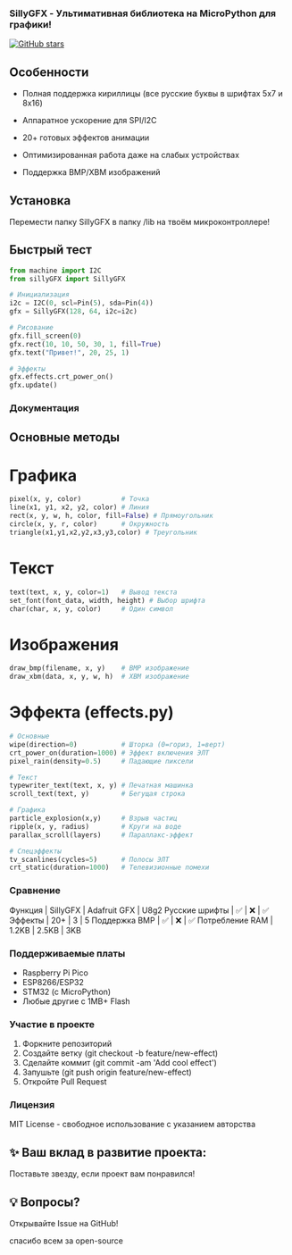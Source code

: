 ### SillyGFX - Ультимативная библиотека на MicroPython для графики!
[![GitHub stars](https://img.shields.io/github/stars/Naereen/StrapDown.js.svg?style=social&label=Star&maxAge=2592000)](https://GitHub.com/Naereen/StrapDown.js/stargazers/)

## Особенности
- Полная поддержка кириллицы (все русские буквы в шрифтах 5x7 и 8x16)

- Аппаратное ускорение для SPI/I2C

- 20+ готовых эффектов анимации

- Оптимизированная работа даже на слабых устройствах

- Поддержка BMP/XBM изображений

## Установка
Перемести папку SillyGFX в папку /lib на твоём микроконтроллере!

## Быстрый тест
```python
from machine import I2C
from sillyGFX import SillyGFX

# Инициализация
i2c = I2C(0, scl=Pin(5), sda=Pin(4))
gfx = SillyGFX(128, 64, i2c=i2c)

# Рисование
gfx.fill_screen(0)
gfx.rect(10, 10, 50, 30, 1, fill=True)
gfx.text("Привет!", 20, 25, 1)

# Эффекты
gfx.effects.crt_power_on()
gfx.update()
```

### Документация
## Основные методы
# Графика
```python
pixel(x, y, color)          # Точка
line(x1, y1, x2, y2, color) # Линия
rect(x, y, w, h, color, fill=False) # Прямоугольник
circle(x, y, r, color)      # Окружность
triangle(x1,y1,x2,y2,x3,y3,color) # Треугольник
```
# Текст
```python
text(text, x, y, color=1)   # Вывод текста
set_font(font_data, width, height) # Выбор шрифта
char(char, x, y, color)     # Один символ
```
# Изображения
```python
draw_bmp(filename, x, y)    # BMP изображение
draw_xbm(data, x, y, w, h)  # XBM изображение
```
# Эффекта (effects.py)
```python
# Основные
wipe(direction=0)           # Шторка (0=гориз, 1=верт)
crt_power_on(duration=1000) # Эффект включения ЭЛТ
pixel_rain(density=0.5)     # Падающие пиксели

# Текст
typewriter_text(text, x, y) # Печатная машинка
scroll_text(text, y)        # Бегущая строка

# Графика
particle_explosion(x,y)     # Взрыв частиц
ripple(x, y, radius)        # Круги на воде
parallax_scroll(layers)     # Параллакс-эффект

# Спецэффекты
tv_scanlines(cycles=5)      # Полосы ЭЛТ
crt_static(duration=1000)   # Телевизионные помехи
```

### Сравнение

Функция |	SillyGFX | Adafruit GFX | U8g2
Русские шрифты | ✅ | ❌ | ✅
Эффекты |	20+ |	3	| 5
Поддержка BMP |	✅ |	❌ |	✅
Потребление RAM |	1.2KB |	2.5KB |	3KB

### Поддерживаемые платы
- Raspberry Pi Pico
- ESP8266/ESP32
- STM32 (с MicroPython)
- Любые другие с 1MB+ Flash

### Участие в проекте
1. Форкните репозиторий
2. Создайте ветку (git checkout -b feature/new-effect)
3. Сделайте коммит (git commit -am 'Add cool effect')
4. Запушьте (git push origin feature/new-effect)
5. Откройте Pull Request

### Лицензия
MIT License - свободное использование с указанием авторства

## ✨ Ваш вклад в развитие проекта:
Поставьте звезду, если проект вам понравился!

## 💡 Вопросы? 
Открывайте Issue на GitHub!

спасибо всем за open-source
